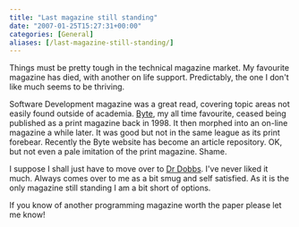 ```yaml
---
title: "Last magazine still standing"
date: "2007-01-25T15:27:31+00:00"
categories: [General]
aliases: [/last-magazine-still-standing/]
---
```


Things must be pretty tough in the technical magazine market. My favourite magazine has died, with another on life support. Predictably, the one I don't like much seems to be thriving.

Software Development magazine was a great read, covering topic areas not easily found outside of academia. [Byte](http://web.archive.org/web/20110708110107/http://byte.com/), my all time favourite, ceased being published as a print magazine back in 1998. It then morphed into an on-line magazine a while later. It was good but not in the same league as its print forebear. Recently the Byte website has become an article repository. OK, but not even a pale imitation of the print magazine. Shame.

I suppose I shall just have to move over to [Dr Dobbs](http://www.ddj.com/). I've never liked it much. Always comes over to me as a bit smug and self satisfied. As it is the only magazine still standing I am a bit short of options.

If you know of another programming magazine worth the paper please let me know!
